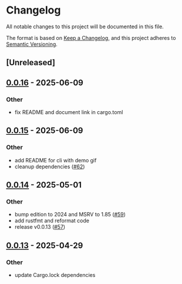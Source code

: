 # Changelog

All notable changes to this project will be documented in this file.

The format is based on [Keep a Changelog](https://keepachangelog.com/en/1.0.0/),
and this project adheres to [Semantic Versioning](https://semver.org/spec/v2.0.0.html).

## [Unreleased]

## [0.0.16](https://github.com/joshka/webfinger-rs/compare/webfinger-cli-v0.0.15...webfinger-cli-v0.0.16) - 2025-06-09

### Other

- fix README and document link in cargo.toml

## [0.0.15](https://github.com/joshka/webfinger-rs/compare/webfinger-cli-v0.0.14...webfinger-cli-v0.0.15) - 2025-06-09

### Other

- add README for cli with demo gif
- cleanup dependencies ([#62](https://github.com/joshka/webfinger-rs/pull/62))

## [0.0.14](https://github.com/joshka/webfinger-rs/compare/webfinger-cli-v0.0.13...webfinger-cli-v0.0.14) - 2025-05-01

### Other

- bump edition to 2024 and MSRV to 1.85 ([#59](https://github.com/joshka/webfinger-rs/pull/59))
- add rustfmt and reformat code
- release v0.0.13 ([#57](https://github.com/joshka/webfinger-rs/pull/57))

## [0.0.13](https://github.com/joshka/webfinger-rs/compare/webfinger-cli-v0.0.12...webfinger-cli-v0.0.13) - 2025-04-29

### Other

- update Cargo.lock dependencies
